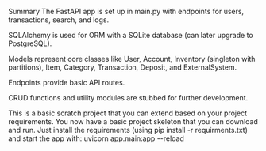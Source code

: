 Summary
The FastAPI app is set up in main.py with endpoints for users, transactions, search, and logs.

SQLAlchemy is used for ORM with a SQLite database (can later upgrade to PostgreSQL).

Models represent core classes like User, Account, Inventory (singleton with partitions), Item, Category, Transaction, Deposit, and ExternalSystem.

Endpoints provide basic API routes.

CRUD functions and utility modules are stubbed for further development.

This is a basic scratch project that you can extend based on your project requirements.
You now have a basic project skeleton that you can download and run. Just install the requirements (using pip install -r requirments.txt) and start the app with:
uvicorn app.main:app --reload